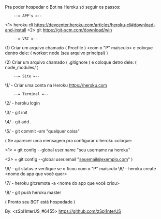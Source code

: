 Pra poder hospedar o Bot na Heroku só seguir os passos:

        --= APP's =--

<1> heroku cli <https://devcenter.heroku.com/articles/heroku-cli#download-and-install>
<2> git <https://git-scm.com/download/win>

        --= VSC =--
    
(1) Criar um arquivo chamado ( Procfile ) <com o "P" maísculo> e coloque dentro dele: ( worker: node (seu arquivo principal) )

(2) Criar um arquivo chamado ( .gitignore ) e coloque detro dele: ( node_modules/ )

        --= Site =--

\1/ - Criar uma conta na Heroku <https://heroku.com>

        --= Terminal =--

\2/ - heroku login

\3/ - git init

\4/ - git add .

\5/ - git commit -am "qualquer coisa"

( Se aparecer uma mensagem pra configurar o heroku coloque: 

<1> = git config --global user.name "seu username na heroku"

<2> = git config --global user.email "seuemail@exemplo.com" )

\6/ - git status e verifique se o <Procfile> ficou com o "P" maísculo
\6/ - heroku create <nome do app que você quer>

\7/ - heroku git:remote -a <nome do app que você criou>

\8/ - git push heroku master

( Pronto seu BOT está hospedado )

By: <zSpl1nterUS_#6455> <https://github.com/zSpl1nterUS>
